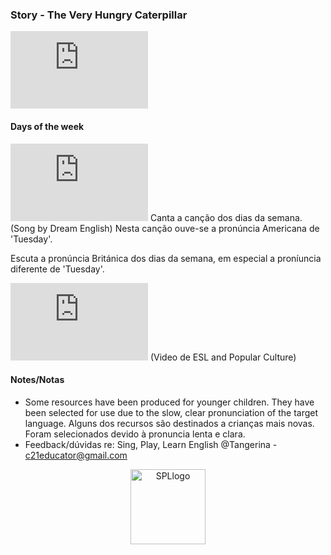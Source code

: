 ### Story - The Very Hungry Caterpillar

<iframe width="220" height="124" src="https://www.youtube.com/embed/75NQK-Sm1YY" title="YouTube video player" frameborder="0" allow="accelerometer; autoplay; clipboard-write; encrypted-media; gyroscope; picture-in-picture; web-share" allowfullscreen></iframe>  

#### Days of the week

<iframe width="220" height="124" src="https://www.youtube.com/embed/36n93jvjkDs" frameborder="0" allow="accelerometer; autoplay; clipboard-write; encrypted-media; gyroscope; picture-in-picture" allowfullscreen></iframe>  
Canta a canção dos dias da semana. (Song by Dream English)    
Nesta canção ouve-se a pronúncia Americana de 'Tuesday'.

Escuta a pronúncia Británica dos dias da semana, em especial a proníuncia diferente de 'Tuesday'.  

<iframe width="220" height="124" src="https://www.youtube.com/embed/qUTjlZpXois" title="YouTube video player" frameborder="0" allow="accelerometer; autoplay; clipboard-write; encrypted-media; gyroscope; picture-in-picture" allowfullscreen></iframe>    
(Video de ESL and Popular Culture)   

#### Notes/Notas
* Some resources have been produced for younger children. They have been selected for use due to the slow, clear pronunciation of the target language. Alguns dos recursos são destinados a crianças mais novas. Foram selecionados devido à pronuncia lenta e clara.
* Feedback/dúvidas re: Sing, Play, Learn English @Tangerina - c21educator@gmail.com  
<p align="center">
<img width="120" src="https://1blockatatime.github.io/English/images2/spl_logo.png" alt="SPLlogo">
</p>  
